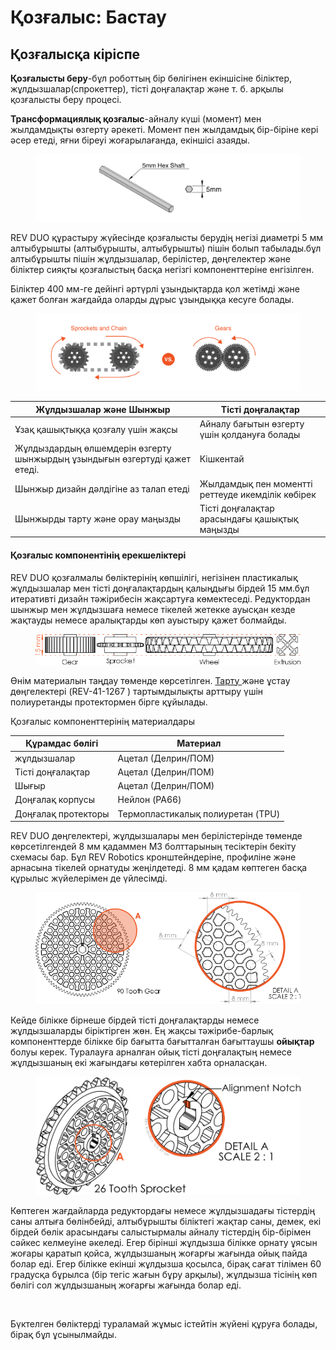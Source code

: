 # Қозғалыс: Бастау

## Қозғалысқа кіріспе

**Қозғалысты беру**-бұл роботтың бір бөлігінен екіншісіне біліктер, жұлдызшалар(спрокеттер), тісті доңғалақтар және т. б. арқылы қозғалысты беру процесі.

**Трансформациялық қозғалыс**-айналу күші (момент) мен жылдамдықты өзгерту әрекеті. Момент пен жылдамдық бір-біріне кері әсер етеді, яғни біреуі жоғарылағанда, екіншісі азаяды.

<figure><img src="../../.gitbook/assets/image (8).png" alt=""><figcaption></figcaption></figure>

REV DUO құрастыру жүйесінде қозғалысты берудің негізі диаметрі 5 мм алтыбұрышты (алтыбұрышты, алтыбұрышты) пішін болып табылады.бұл алтыбұрышты пішін жұлдызшалар, берілістер, дөңгелектер және біліктер сияқты қозғалыстың басқа негізгі компоненттеріне енгізілген.

Біліктер 400 мм-ге дейінгі әртүрлі ұзындықтарда қол жетімді және қажет болған жағдайда оларды дұрыс ұзындыққа кесуге болады.

<figure><img src="../../.gitbook/assets/image (13) (1) (1) (1) (1) (1) (2).png" alt=""><figcaption></figcaption></figure>

| Жұлдызшалар және Шынжыр                                                    | Тісті доңғалақтар                                 |
| -------------------------------------------------------------------------- | ------------------------------------------------- |
| Ұзақ қашықтыққа қозғалу үшін жақсы                                         | Айналу бағытын өзгерту үшін қолдануға болады      |
| Жұлдыздардың өлшемдерін өзгерту шынжырдың ұзындығын өзгертуді қажет етеді. | Кішкентай                                         |
| Шынжыр дизайн дәлдігіне аз талап етеді                                     | Жылдамдық пен моментті реттеуде икемділік көбірек |
| Шынжырды тарту және орау маңызды                                           | Тісті доңғалақтар арасындағы қашықтық маңызды     |

#### Қозғалыс компонентінің ерекшеліктері <a href="#motion-component-features" id="motion-component-features"></a>

REV DUO қозғалмалы бөліктерінің көпшілігі, негізінен пластикалық жұлдызшалар мен тісті доңғалақтардың қалыңдығы бірдей 15 мм.бұл итеративті дизайн тәжірибесін жақсартуға көмектеседі. Редуктордан шынжыр мен жұлдызшаға немесе тікелей жетекке ауысқан кезде жақтауды немесе аралықтарды көп ауыстыру қажет болмайды.

<figure><img src="../../.gitbook/assets/image (12).png" alt=""><figcaption></figcaption></figure>

Өнім материалын таңдау төменде көрсетілген. [Тарту ](https://www.revrobotics.com/rev-for-ftc/motion/wheels-hubs-adapters/wheels/)және ұстау дөңгелектері (REV-41-1267 ) тартымдылықты арттыру үшін полиуретанды протектормен бірге құйылады.

Қозғалыс компоненттерінің материалдары

| Құрамдас бөлігі     | Материал                          |
| ------------------- | --------------------------------- |
| жұлдызшалар         | Ацетал (Делрин/ПОМ)               |
| Тісті доңғалақтар   | Ацетал (Делрин/ПОМ)               |
| Шығыр               | Ацетал (Делрин/ПОМ)               |
| Доңғалақ корпусы    | Нейлон (PA66)                     |
| Доңғалақ протекторы | Термопластикалық полиуретан (TPU) |

REV DUO дөңгелектері, жұлдызшалары мен берілістерінде төменде көрсетілгендей 8 мм қадаммен M3 болттарының тесіктерін бекіту схемасы бар. Бұл REV Robotics кронштейндеріне, профиліне және арнасына тікелей орнатуды жеңілдетеді. 8 мм қадам көптеген басқа құрылыс жүйелерімен де үйлесімді.

<figure><img src="../../.gitbook/assets/image (9).png" alt=""><figcaption></figcaption></figure>

Кейде білікке бірнеше бірдей тісті доңғалақтарды немесе жұлдызшаларды біріктірген жөн. Ең жақсы тәжірибе-барлық компоненттерде білікке бір бағытта бағытталған бағыттаушы **ойықтар** болуы керек. Туралауға арналған ойық тісті доңғалақтың немесе жұлдызшаның екі жағындағы көтерілген хабта орналасқан.

<figure><img src="../../.gitbook/assets/image (7).png" alt=""><figcaption></figcaption></figure>

Көптеген жағдайларда редуктордағы немесе жұлдызшадағы тістердің саны алтыға бөлінбейді, алтыбұрышты біліктегі жақтар саны, демек, екі бірдей бөлік арасындағы салыстырмалы айналу тістердің бір-бірімен сәйкес келмеуіне әкеледі. Егер бірінші жұлдызша білікке орнату ұясын жоғары қаратып қойса, жұлдызшаның жоғарғы жағында ойық пайда болар еді. Егер білікке екінші жұлдызша қосылса, бірақ сағат тілімен 60 градусқа бұрылса (бір тегіс жағын бұру арқылы), жұлдызша тісінің көп бөлігі сол жұлдызшаның жоғарғы жағында болар еді.

<figure><img src="https://2589213514-files.gitbook.io/~/files/v0/b/gitbook-legacy-files/o/assets%2F-M5yw0n8IneF5-9ybLjT%2F-M8prG9OBqZu3a21qRCA%2F-M8pubv0wpi7aytPw2Rq%2Falignment%20notch.png?alt=media&#x26;token=66991c98-64f6-4272-8379-ffb4b3a67248" alt=""><figcaption></figcaption></figure>

Бүктелген бөліктерді тураламай жұмыс істейтін жүйені құруға болады, бірақ бұл ұсынылмайды.
